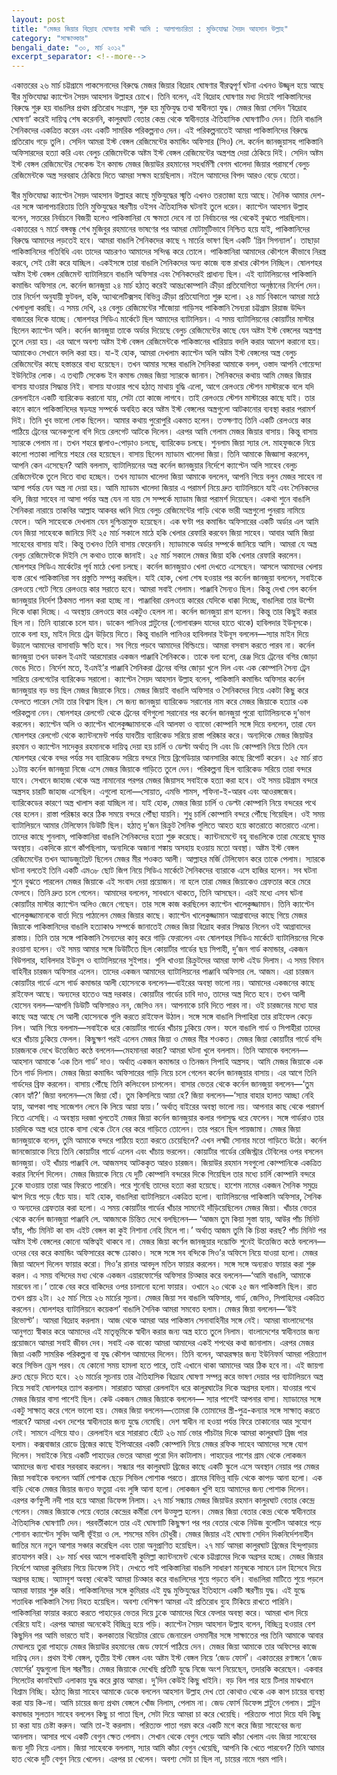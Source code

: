 ```yaml
---
layout: post
title: "মেজর জিয়ার বিদ্রোহ ঘোষণার সাক্ষী আমি : আলাপচারিতা : মুক্তিযোদ্ধা সৈয়দ আহসান উল্লাহ"
category: "সাক্ষাত্কার"
bengali_date: "৩০, মার্চ ২০১২"
excerpt_separator: <!--more-->
---
```

একাত্তরের ২৬ মার্চ চট্টগ্রামে পাকসেনাদের বিরুদ্ধে মেজর জিয়ার বিদ্রোহ ঘোষণার বীরত্বপূর্ণ ঘটনা এখনও উজ্জ্বল হয়ে আছে বীর মুক্তিযোদ্ধা ক্যাপ্টেন সৈয়দ আহসান উল্লাহর চোখে। তিনি বলেন, এই বিদ্রোহ ঘোষণার মধ্য দিয়েই পাকিস্তানিদের বিরুদ্ধে শুরু হয় বাঙালির প্রথম প্রতিরোধ সংগ্রাম, শুরু হয় মুক্তিযুদ্ধ তথা স্বাধীনতা যুদ্ধ। <!--more-->মেজর জিয়া সেদিন ‘বিদ্রোহ ঘোষণা’ করেই দায়িত্ব শেষ করেননি, কালুরঘাট বেতার কেন্দ্র থেকে স্বাধীনতার ঐতিহাসিক ঘোষণাটিও দেন। তিনি বাঙালি সৈনিকদের একত্রিত করেন এবং একটি সামরিক পরিকল্পনাও দেন। এই পরিকল্পনাতেই আমরা পাকিস্তানিদের বিরুদ্ধে প্রতিরোধ গড়ে তুলি। সেদিন আমরা ইস্ট বেঙ্গল রেজিমেন্টের কমান্ডিং অফিসার (সিও) লে. কর্নেল জানজুয়াসহ পাকিস্তানি অফিসারদের হত্যা করি এবং বেলুচ রেজিমেন্টকে অষ্টম ইস্ট বেঙ্গল রেজিমেন্টের অস্ত্রশস্ত্র দেয়া ঠেকিয়ে দিই। সেদিন অষ্টম ইস্ট বেঙ্গল রেজিমেন্টের সেকেন্ড ইন কমান্ড মেজর জিয়াউর রহমানের সহধর্মিণী বেগম খালেদা জিয়ার পরামর্শে বেলুচ রেজিমেন্টকে অস্ত্র সরবরাহ ঠেকিয়ে দিতে আমরা সক্ষম হয়েছিলাম। নইলে আমাদের বিপদ আরও বেড়ে যেতো।

বীর মুক্তিযোদ্ধা ক্যাপ্টেন সৈয়দ আহসান উল্লাহর কাছে মুক্তিযুদ্ধের স্মৃতি এখনও তরতাজা হয়ে আছে। দৈনিক আমার দেশ-এর সঙ্গে আলাপচারিতায় তিনি মুক্তিযুদ্ধের স্মরণীয় ওইসব ঐতিহাসিক ঘটনাই তুলে ধরেন।
ক্যাপ্টেন আহসান উল্লাহ বলেন, সত্তরের নির্বাচনে বিজয়ী হলেও পাকিস্তানিরা যে ক্ষমতা দেবে না তা নির্বাচনের পর থেকেই বুঝতে পারছিলাম। একাত্তরের ৭ মার্চে বঙ্গবন্ধু শেখ মুজিবুর রহমানের ভাষণের পর আমরা মোটামুটিভাবে নিশ্চিত হয়ে যাই, পাকিস্তানিদের বিরুদ্ধে আমাদের লড়তেই হবে। আমরা বাঙালি সৈনিকদের কাছে ৭ মার্চের ভাষণ ছিল একটি ‘গ্রিন সিগন্যাল’। তাছাড়া পাকিস্তানিদের গতিবিধি এবং তাদের আচরণও আমাদের সন্দিগ্ধ করে তোলে। পাকিস্তানিরা আমাদের কৌশলে কীভাবে নিরস্ত্র করবে, সেই চেষ্টা করে যাচ্ছিল। একইসঙ্গে তারা বাঙালি সৈনিকদের অন্য কাজে ব্যস্ত রাখার কৌশল নিচ্ছিল। ষোলশহর অষ্টম ইস্ট বেঙ্গল রেজিমেন্ট ব্যাটালিয়নে বাঙালি অফিসার এবং সৈনিকদেরই প্রাধান্য ছিল। এই ব্যাটালিয়নের পাকিস্তানি কমান্ডিং অফিসার লে. কর্নেল জানজুয়া ২৪ মার্চ হঠাত্ করেই আন্তঃকোম্পানি ক্রীড়া প্রতিযোগিতা অনুষ্ঠানের নির্দেশ দেন। তার নির্দেশ অনুযায়ী ফুটবল, হকি, অ্যাথলেটিক্সসহ বিভিন্ন ক্রীড়া প্রতিযোগিতা শুরু হলো। ২৪ মার্চ বিকালে আমরা মাঠে খেলাধুলা করছি। এ সময় দেখি, ২৪ বেলুচ রেজিমেন্টের সাঁজোয়া গাড়িসহ পাকিস্তানি সৈন্যরা চট্টগ্রাম রিয়াজ উদ্দিন বাজারের দিকে যাচ্ছে। ষোলশহর সিডিএ মার্কেটে ছিল আমাদের ব্যাটালিয়ন। এ সময় ব্যাটালিয়নের কোয়ার্টার মাস্টার ছিলেন ক্যাপ্টেন অলি। কর্নেল জানজুয়া তাকে অর্ডার দিয়েছে বেলুচ রেজিমেন্টের কাছে যেন অষ্টম ইস্ট বেঙ্গলের অস্ত্রশস্ত্র তুলে দেয়া হয়। এর আগে অবশ্য অষ্টম ইস্ট বেঙ্গল রেজিমেন্টকে পাকিস্তানের খারিয়ায় বদলি করার আদেশ করানো হয়। আমাকেও সেখানে বদলি করা হয়। যা-ই হোক, আমরা দেখলাম ক্যাপ্টেন অলি অষ্টম ইস্ট বেঙ্গলের অস্ত্র বেলুচ রেজিমেন্টের কাছে হস্তান্তরে বাধ্য হয়েছেন। তখন আমার সঙ্গের বাঙালি সৈনিকরা আমাকে বলল, ওস্তাদ আপনি গোয়েন্দা ইউনিটের লোক। এ তথ্যটি সেকেন্ড ইন কমান্ড মেজর জিয়া স্যারকে জানান। সৈনিকদের কথায় আমি মেজর জিয়ার বাসায় যাওয়ার সিদ্ধান্ত নিই। বাসায় যাওয়ার পথে হঠাত্ মাথায় বুদ্ধি এলো, আগে রেলওয়ে স্টেশন মাস্টারকে বলে যদি রেললাইনে একটি ব্যারিকেড করানো যায়, সেটা তো কাজে লাগবে। তাই রেলওয়ে স্টেশন মাস্টারের কাছে যাই। তার কানে কানে পাকিস্তানিদের ষড়যন্ত্র সম্পর্কে অবহিত করে অষ্টম ইস্ট বেঙ্গলের অস্ত্রগুলো আটকানোর ব্যবস্থা করার পরামর্শ দিই। তিনি খুব ভালো লোক ছিলেন। আমার কথায় পুরোপুরি একমত হলেন। তত্ক্ষণাত্ তিনি একটি রেলওয়ে কার পাঠিয়ে ট্রেনের অনেকগুলো বগি দিয়ে রেলগেট আটকে দিলেন। এরপর আমি গেলাম মেজর জিয়ার বাসায়। কিন্তু বাসায় স্যারকে পেলাম না। তখন শহরে জ্বালাও-পোড়াও চলছে, ব্যারিকেড চলছে। শুনলাম জিয়া স্যার লে. মাহফুজকে নিয়ে কালো পতাকা লাগিয়ে শহরে বের হয়েছেন। বাসায় ছিলেন ম্যাডাম খালেদা জিয়া। তিনি আমাকে জিজ্ঞাসা করলেন, আপনি কেন এসেছেন? আমি বললাম, ব্যাটালিয়নের অস্ত্র কর্নেল জানজুয়ার নির্দেশে ক্যাপ্টেন অলি সাহেব বেলুচ রেজিমেন্টকে তুলে দিতে বাধ্য হচ্ছেন। তখন ম্যাডাম খালেদা জিয়া আমাকে বললেন, আপনি গিয়ে বলুন মেজর সাহেব না আসা পর্যন্ত যেন অস্ত্র না দেয়া হয়। আমি ম্যাডাম খালেদা জিয়ার এ পরামর্শ নিয়ে দ্রুত ব্যাটালিয়নে যাই এবং সৈনিকদের বলি, জিয়া সাহেব না আসা পর্যন্ত অস্ত্র যেন না যায় সে সম্পর্কে ম্যাডাম জিয়া পরামর্শ দিয়েছেন। একথা শুনে বাঙালি সৈনিকরা নারায়ে তাকবির আল্লাহ আকবর ধ্বনি দিয়ে বেলুচ রেজিমেন্টের গাড়ি থেকে ভারী অস্ত্রগুলো পুনরায় নামিয়ে ফেলে। অলি সাহেবকে দেখলাম যেন দুশ্চিন্তামুক্ত হয়েছেন। এক ঘণ্টা পর কমান্ডিং অফিসারের একটি অর্ডার এল আমি যেন জিয়া সাহেবকে জানিয়ে দিই ২৫ মার্চ সকালে মাঠে হকি খেলার রেফারি করবেন জিয়া সাহেব। আবার আমি জিয়া সাহেবের বাসায় যাই। কিন্তু তখনও তিনি বাসায় ফেরেননি। ম্যাডামকে অর্ডার সম্পর্কে জানিয়ে আসি। আমরা যে অস্ত্র বেলুচ রেজিমেন্টকে দিইনি সে কথাও তাকে জানাই। ২৫ মার্চ সকালে মেজর জিয়া হকি খেলার রেফারি করলেন। ষোলশহর সিডিএ মার্কেটের পূর্ব মাঠে খেলা চলছে। কর্নেল জানজুয়াও খেলা দেখতে এসেছেন। আসলে আমাদের খেলায় ব্যস্ত রেখে পাকিস্তানিরা সব প্রস্তুতি সম্পন্ন করছিল। যাই হোক, খেলা শেষ হওয়ার পর কর্নেল জানজুয়া বললেন, সবাইকে রেলওয়ে গেটে গিয়ে রেলওয়ে কার সরাতে হবে। আমরা সবাই গেলাম। পাঞ্জাবি সৈন্যও ছিল। কিন্তু দেখা গেল কর্নেল জানজুয়ার নির্দেশ ঠিকমত পালন করা হচ্ছে না। পাঞ্জাবিরা রেলওয়ে কারের যেদিকে ধাক্কা দিচ্ছে, বাঙালিরা তার উল্টো দিকে ধাক্কা দিচ্ছে। এ অবস্থায় রেলওয়ে কার একটুও হেলল না। কর্নেল জানজুয়া রাগ হলেন। কিন্তু তার কিছুই করার ছিল না। তিনি ব্যারাকে চলে যান। ডাকেন পানিওর প্লাটুনের (গোলাবারুদ যাদের হাতে থাকে) হাবিলদার ইউনূসকে। তাকে বলা হয়, মাইন দিয়ে ট্রেন উড়িয়ে দিতে। কিন্তু বাঙালি পানিওর হাবিলদার ইউনূস বললেন—স্যার মাইন দিয়ে উড়ালে আমাদের বাসাবাড়ি ক্ষতি হবে। সব গিয়ে পড়বে আমাদের বিল্ডিংয়ে। আমরা বসবাস করতে পারব না। কর্নেল জানজুয়া তখন ডাকল ইএমই আরমোরার একজন পাঞ্জাবি সৈনিককে। তাকে বলা হলো, রেঞ্জ দিয়ে ট্রেনের বগির জোড়া ভেঙে দিতে। নির্দেশ মতে, ইএমই’র পাঞ্জাবি সৈনিকরা ট্রেনের বগির জোড়া খুলে দিল এবং এক কোম্পানি সৈন্য ট্রেন সারিয়ে রেলগেটের ব্যারিকেড সরালো।
ক্যাপ্টেন সৈয়দ আহসান উল্লাহ বলেন, পাকিস্তানি কমান্ডিং অফিসার কর্নেল জানজুয়ার বড় ভয় ছিল মেজর জিয়াকে নিয়ে। মেজর জিয়াই বাঙালি অফিসার ও সৈনিকদের নিয়ে একটা কিছু করে ফেলতে পারেন সেটা তার বিশ্বাস ছিল। সে জন্য জানজুয়া ব্যারিকেড সরানোর নাম করে মেজর জিয়াকে হত্যার এক পরিকল্পনা নেন। ষোলশহর রেলগেট থেকে ট্রেনের বগিগুলো সরানোর পর কর্নেল জানজুয়া পুরো ব্যাটালিয়নকে দু’ভাগ করলেন। ক্যাপ্টেন অলি ও ক্যাপ্টেন খালেকুজ্জামানকে এবি আলফা ও ব্যাভো কোম্পানি সঙ্গে দিয়ে বললেন, তারা যেন ষোলশহর রেলগেট থেকে ক্যান্টনমেন্ট পর্যন্ত যাবতীয় ব্যারিকেড সরিয়ে রাস্তা পরিষ্কার করে।
অন্যদিকে মেজর জিয়াউর রহমান ও ক্যাপ্টেন সাদেকুর রহমানকে দায়িত্ব দেয়া হয় চার্লি ও ডেল্টা অর্থাত্ সি এবং ডি কোম্পানি নিয়ে তিনি যেন ষোলশহর থেকে বন্দর পর্যন্ত সব ব্যারিকেড সরিয়ে বন্দরে গিয়ে ব্রিগেডিয়ার আনসারির কাছে রিপোর্ট করেন। ২৫ মার্চ রাত ১১টায় কর্নেল জানজুয়া নিজে এসে মেজর জিয়াকে গাড়িতে তুলে দেন। পরিকল্পনা ছিল ব্যারিকেড সরিয়ে তারা বন্দরে যাবে। সেখানে জাহাজ থেকে অস্ত্র নামানোর পরপর মেজর জিয়াসহ সবাইকে হত্যা করা হবে। ওই সময় চট্টগ্রাম বন্দরে অস্ত্রসহ চারটি জাহাজ এসেছিল। এগুলো হলো—সোয়াত, এমভি শামস, শফিনা-ই-আরব এবং আওরঙ্গজেব। ব্যারিকেডের কারণে অস্ত্র খালাস করা যাচ্ছিল না। যাই হোক, মেজর জিয়া চার্লি ও ডেল্টা কোম্পানি নিয়ে বন্দরের পথে বের হলেন। রাস্তা পরিষ্কার করে ঠিক সময়ে বন্দরে পৌঁছা যায়নি। শুধু চার্লি কোম্পানি বন্দরে পৌঁছে গিয়েছিল। ওই সময় ব্যাটালিয়নে আমার টেলিফোন ডিউটি ছিল। হঠাত্ দু’জন রিক্রুট সৈনিক গুলিতে আহত হয়ে কাতরাতে কাতরাতে এলো। তাদের কাছে শুনলাম, পাকিস্তানিরা বাঙালি সৈনিকদের হত্যা শুরু করেছে। ক্যান্টনমেন্টে বহু বাঙালিকে তারা মেরেছে ঘুমন্ত অবস্থায়। একদিকে রাগে কাঁপছিলাম, অন্যদিকে অজানা শঙ্কায় অসহায় হওয়ায় মতো অবস্থা। অষ্টম ইস্ট বেঙ্গল রেজিমেন্টের তখন অ্যাডজুটেম্লট ছিলেন মেজর মীর শওকত আলী। আল্লাহর মর্জি টেলিফোন করে তাকে পেলাম। স্যারকে ঘটনা বলতেই তিনি একটি এম৩৮ ছোট জিপ নিয়ে সিডিএ মার্কেটে সৈনিকদের ব্যারাকে এসে হাজির হলেন। সব ঘটনা শুনে বুঝতে পারলেন মেজর জিয়াকে এই সংবাদ দেয়া প্রয়োজন। না হলে তারা মেজর জিয়াকেও গ্রেফতার করে মেরে ফেলবে। তিনি দ্রুত চলে গেলেন। আমাদের বললেন, সাবধানে থাকতে, তিনি আসছেন। এরই মধ্যে এসব ঘটনা কোয়ার্টার মাস্টার ক্যাপ্টেন অলিও জেনে গেছেন। তার সঙ্গে কাজ করছিলেন ক্যাপ্টেন খালেকুজ্জামান। তিনি ক্যাপ্টেন খালেকুজ্জামানকে বার্তা দিয়ে পাঠালেন মেজর জিয়ার কাছে। ক্যাপ্টেন খালেকুজ্জামান আগ্রাবাদের কাছে গিয়ে মেজর জিয়াকে পাকিস্তানিদের বাঙালি হত্যাকাণ্ড সম্পর্কে জানাতেই মেজর জিয়া বিদ্রোহ করার সিদ্ধান্ত নিলেন ওই আগ্রাবাদের রাস্তায়। তিনি তার সঙ্গে পাকিস্তানি সৈন্যদের কাবু করে গাড়ি ফেরালেন এবং ষোলশহর সিডিএ মার্কেটে ব্যাটালিয়নের দিকে রওয়ানা হলেন। ওই সময় আমার সঙ্গে ডিউটিতে ছিল কোয়ার্টার গার্ডের ছয় সিপাহী, দু’জন গার্ড কমান্ডার, একজন বিউগলার, হাবিলদার ইউনুস ও ব্যাটালিয়নের সুইপার। গুলি খাওয়া রিক্রুটদের আমরা ফাস্ট এইড দিলাম। এ সময় বিমান বাহিনীর চারজন অফিসার এলেন। তাদের একজন আমাদের ব্যাটালিয়নের পাঞ্জাবি অফিসার লে. আজম। এরা চারজন কোয়ার্টার গার্ডে এসে গার্ড কমান্ডার আলী হোসেনকে বললেন—বাইরের অবস্থা ভালো নয়। আমাদের একজনের কাছে রাইফেল আছে। অন্যদের হাতেও অস্ত্র দরকার। কোয়ার্টার গার্ডের চাবি দাও, তাদের অস্ত্র দিতে হবে। তখন আলী হোসেন বলল—আপনি ডিউটি অফিসারও নন, জেসিও নন। আপনাকে চাবি দিতে পারব না। ওই চারজনের মধ্যে যার কাছে অস্ত্র আছে সে আলী হোসেনকে গুলি করতে রাইফেল উঠাল। সঙ্গে সঙ্গে বাঙালি সিপাহিরা তার রাইফেল কেড়ে নিল। আমি গিয়ে বললাম—সবাইকে ধরে কোয়ার্টার গার্ডের খাঁচায় ঢুকিয়ে ফেল। ফলে বাঙালি গার্ড ও সিপাহীরা তাদের ধরে খাঁচায় ঢুকিয়ে ফেলল। কিছুক্ষণ পরই এলেন মেজর জিয়া ও মেজর মীর শওকত। মেজর জিয়া কোয়ার্টার গার্ডে বন্দি চারজনকে দেখে উত্তেজিত কণ্ঠে বললেন—মেহমানরা কারা? আমরা ঘটনা খুলে বললাম। তিনি আমাকে বললেন— আহসান আমাকে ‘এক তিন গার্ড’ দাও। অর্থাত্ একজন কমান্ডার ও তিনজন সিপাহি অস্ত্রসহ। আমি মেজর জিয়াকে এক তিন গার্ড দিলাম। মেজর জিয়া কমান্ডিং অফিসারের গাড়ি নিয়ে চলে গেলেন কর্নেল জানজুয়ার বাসায়। এর আগে তিনি গার্ডদের ব্রিফ করলেন। বাসায় পৌঁছে তিনি কলিংবেল চাপলেন। বাসার ভেতর থেকে কর্নেল জানজুয়া বললেন—‘তুম কোন হ্যাঁ?’ জিয়া বললেন—মে জিয়া হোঁ। তুম কিসলিয়ে আয়া হে? জিয়া বললেন—‘স্যার বাহার হালত আচ্ছা নেহি হ্যায়, আপকা পাছ সাজেশন লেনে কি লিয়ে আয়া হ্যায়।’ অর্থাত্ বাইরের অবস্থা ভালো নয়। আপনার কাছ থেকে পরামর্শ নিতে এসেছি। এ অবস্থায় দরজা খুলতেই মেজর জিয়া কর্নেল জানজুয়ার কলার গলাসুদ্ধ ধরে ফেলেন। সঙ্গে গার্ডরাও তার চারদিকে অস্ত্র ধরে তাকে বাসা থেকে টেনে বের করে গাড়িতে তোলেন। তার পরনে ছিল পায়জামা। মেজর জিয়া জানজুয়াকে বলেন, তুমি আমাকে বন্দরে পাঠিয়ে হত্যা করতে চেয়েছিলে? এখন লক্ষ্মী সোনার মতো গাড়িতে উঠো। কর্নেল জানজোয়াকে নিয়ে তিনি কোয়ার্টার গার্ডে এলেন এবং খাঁচায় ভরলেন। কোয়ার্টার গার্ডের রেজিস্ট্রার টেবিলের ওপর বসলেন জানজুয়া। ওই খাঁচায় পাঞ্জাবি লে. আজমসহ আটককৃত আরও চারজন। জিয়াউর রহমান সবগুলো কোম্পানিকে একত্রিত করার নির্দেশ দিলেন। মেজর জিয়াকে নিয়ে যে দুটি কোম্পানি বন্দরের দিকে গিয়েছিল তার মধ্যে চার্লি কোম্পানি বন্দরে ঢুকে যাওয়ায় তারা আর ফিরতে পারেনি। পরে শুনেছি তাদের হত্যা করা হয়েছে। হাশেম নামের একজন সৈনিক সমুদ্রে ঝাপ দিয়ে পড়ে বেঁচে যায়। যাই হোক, বাঙালিরা ব্যাটালিয়নে একত্রিত হলো। ব্যাটালিয়নের পাকিস্তানি অফিসার, সৈনিক ও অন্যদের গ্রেফতার করা হলো। এ সময় কোয়ার্টার গার্ডের খাঁচার সামনেই দাঁড়িয়েছিলেন মেজর জিয়া। খাঁচার ভেতর থেকে কর্নেল জানজুয়া পাঞ্জাবি লে. আজমকে চিন্তিত দেখে বলছিলেন— ‘আজম তুম কিয়া সুস্তা হ্যায়, আউর পাঁচ মিনিট হ্যাঁয়, পাঁচ মিনিট কা বাদ এইট বেঙ্গল কা কুই নিশানা নেহি মিলে গা।’ অর্থাত্ আজম তুমি কি চিন্তা করছ? পাঁচ মিনিট পর অষ্টম ইস্ট বেঙ্গলের কোনো অস্তিত্বই থাকবে না। মেজর জিয়া কর্ণেল জানজুয়ার দম্ভোক্তি শুনেই উত্তেজিত কণ্ঠে বললেন—ওদের বের করে কমান্ডিং অফিসারের কক্ষে ঢোকাও। সঙ্গে সঙ্গে সব বন্দিকে সিও’র অফিসে নিয়ে যাওয়া হলো। মেজর জিয়া আদেশ দিলেন ফায়ার করো। সিও’র রানার আবদুল মতিন ফায়ার করলেন। সঙ্গে সঙ্গে অন্যরাও ফায়ার করা শুরু করল। এ সময় বন্দিদের মধ্য থেকে একজন এয়ারফোর্সের অফিসার চিত্কার করে বললেন—‘আমি বাঙালি, আমাকে মারবেন না।’ তাকে বের করে বাকিদের ওপর চালানো হলো ফায়ার। ওখানে ২০ থেকে ২৫ জন পাকিস্তানি ছিল।
রাত তখন প্রায় ২টা। ২৫ মার্চ গিয়ে ২৬ মার্চের সূচনা। মেজর জিয়া সব বাঙালি অফিসার, গার্ড, জেসিও, সিপাহিদের একত্রিত করলেন। ষোলশহর ব্যাটালিয়নে কয়েকশ’ বাঙালি সৈনিক আমরা সমবেত হলাম। মেজর জিয়া বললেন—‘উই রিভোল্ট’। আমরা বিদ্রোহ করলাম। আজ থেকে আমরা আর পাকিস্তান সেনাবাহিনীর সঙ্গে নেই। আমরা বাংলাদেশের আনুগত্য স্বীকার করে আমাদের এই মাতৃভূমিকে স্বাধীন করার জন্য অস্ত্র হাতে তুলে নিলাম। বাংলাদেশের স্বাধীনতার জন্য প্রয়োজনে আমরা সবাই জীবন দেব। সবাই এক বাক্যে আমরা আমাদের একই শপথের কথা জানালাম। এরপর মেজর জিয়া একটি সামরিক পরিকল্পনা বা যুদ্ধ কৌশল আমাদের দিলেন। তিনি বলেন, আত্মরক্ষার জন্য ইউনিফর্ম আমরা পরিত্যাগ করে সিভিল ড্রেস পরব। যে কোনো সময় হামলা হতে পারে, তাই এখানে থাকা আমাদের আর ঠিক হবে না। এই জায়গা দ্রুত ছেড়ে দিতে হবে। ২৬ মার্চের সূচনায় তার ঐতিহাসিক বিদ্রোহ ঘোষণা সম্পন্ন করে ভাষণ দেয়ার পর ব্যাটালিয়নে অস্ত্র নিয়ে সবাই ষোলশহর ত্যাগ করলাম। সারারাত আমরা রেললাইন ধরে কালুরঘাটের দিকে অগ্রসর হলাম। যাওয়ার পথে মেজর জিয়ার বাসা পাশেই ছিল। কেউ একজন মেজর জিয়াকে বললেন— স্যার পাশেই আপনার বাসা। ম্যাডামের সঙ্গে একটু সাক্ষাত্ করে গেলে ভালো হয়। মেজর জিয়া বললেন—তোমরা কি তোমাদের স্ত্রী-পুত্র-কন্যার সঙ্গে সাক্ষাত্ করতে পারবে? আমরা এখন দেশের স্বাধীনতার জন্য যুদ্ধে নেমেছি। দেশ স্বাধীন না হওয়া পর্যন্ত ফিরে তাকানোর আর সুযোগ নেই। সামনে এগিয়ে যাও।
রেললাইন ধরে সারারাত হেঁটে ২৬ মার্চ ভোর পাঁচটার দিকে আমরা কালুরঘাট ব্রিজ পার হলাম। কক্সবাজার রোডে ব্রিজের কাছে ইপিআরের একটি কোম্পানি নিয়ে মেজর রফিক সাহেব আমাদের সঙ্গে যোগ দিলেন। সবাইকে নিয়ে একটি পাহাড়ের ভেতর আমরা পুরো দিন কাটালাম। পাহাড়ের পাশের গ্রাম থেকে লোকজন আমাদের জন্য খাবার সরবরাহ করলেন। সন্ধ্যার পর কালুরঘাট ব্রিজের কাছে একটি স্কুলে এসে অবস্থান নেয়ার পর মেজর জিয়া সবাইকে বললেন আর্মি পোশাক ছেড়ে সিভিল পোশাক পরতে। গ্রামের বিভিন্ন বাড়ি থেকে কাপড় আনা হলো। এক বাড়ি থেকে মেজর জিয়ার জন্যও ফতুয়া এবং লুঙ্গি আনা হলো। লোকজন খুশি হয়ে আমাদের জন্য পোশাক দিলেন। এরপর কর্ণফুলী নদী পার হয়ে আমরা ডিফেন্স নিলাম। ২৭ মার্চ সন্ধ্যায় মেজর জিয়াউর রহমান কালুরঘাট বেতার কেন্দ্রে গেলেন। মেজর জিয়াকে পেয়ে বেতার কেন্দ্রের কর্মীরা বেশ উত্ফুল্ল হলেন। মেজর জিয়া বেতার কেন্দ্র থেকে স্বাধীনতার ঐতিহাসিক ঘোষণাটি দেন। পরবর্তীকালে তার এই ঘোষণাটি কিছুক্ষণ পর পর বেতার থেকে নিউজ বুলেটিন আকারে পড়ে শোনান ক্যাপ্টেন সুবিদ আলী ভূঁইয়া ও লে. শমসের মবিন চৌধুরী। মেজর জিয়ার এই ঘোষণা সেদিন দিকনির্দেশনাহীন জাতির মনে নতুন আশার সঞ্চার করেছিল এবং তারা অনুপ্রাণিত হয়েছিল।
২৭ মার্চ আমরা কালুরঘাট ব্রিজের হিন্দুপাড়ায় রাতযাপন করি। ২৮ মার্চ খবর আসে পাকবাহিনী কুমিল্লা ক্যান্টনমেন্ট থেকে চট্টগ্রামের দিকে অগ্রসর হচ্ছে। মেজর জিয়ার নির্দেশে আমরা কুমিরায় গিয়ে ডিফেন্স নিই। দেখতে পাই পাকিস্তানিরা বাঙালি সাধারণ মানুষকে সামনে ঢাল হিসেবে দিয়ে অগ্রসর হচ্ছে। অ্যামবুশ অবস্থা থেকেই আমরা চিত্কার করে বাঙালিদের শুয়ে পড়তে বলি। বাঙালিরা মাটিতে শুয়ে পড়লে আমরা ফায়ার শুরু করি। পাকিস্তানিদের সঙ্গে কুমিরার এই যুদ্ধ মুক্তিযুদ্ধের ইতিহাসে একটি স্মরণীয় যুদ্ধ। এই যুদ্ধে শতাধিক পাকিস্তানি সৈন্য নিহত হয়েছিল। অবশ্য বেশিক্ষণ আমরা এই প্রতিরোধ ব্যুহ টিকিয়ে রাখতে পারিনি। পাকিস্তানিরা ফায়ার করতে করতে পাহাড়ের ভেতর দিয়ে ঢুকে আমাদের ঘিরে ফেলার অবস্থা করে। আমরা খাল দিয়ে বেরিয়ে যাই। এরপর আমরা অনেকেই বিচ্ছিন্ন হয়ে পড়ি।
ক্যাপ্টেন সৈয়দ আহসান উল্লাহ বলেন, বিচ্ছিন্ন হওয়ার বেশ কিছুদিন পর আমি ভারতে যাই। কলকাতার থিয়েটার রোডে জেনারেল ওসমানীর সঙ্গে সাক্ষাতের পর তিনি আমাকে আবার মেঘালয়ে তুরা পাহাড়ে মেজর জিয়াউর রহমানের জেড ফোর্সে পাঠিয়ে দেন। মেজর জিয়া আমাকে তার অফিসের কাজে দায়িত্ব দেন। প্রথম ইস্ট বেঙ্গল, তৃতীয় ইস্ট বেঙ্গল এবং অষ্টম ইস্ট বেঙ্গল নিয়ে ‘জেড ফোর্স’। একাত্তরের রণাঙ্গনে ‘জেড ফোর্সের’ যুদ্ধগুলো ছিল স্মরণীয়। মেজর জিয়াকে দেখেছি প্রতিটি যুদ্ধে নিজে অংশ নিয়েছেন, তদারকি করেছেন।
একবার সিলেটের কানাইঘাট এলাকায় যুদ্ধ করে ক্লান্ত আমরা। দু’দিন কেউই কিছু খাইনি। বড় বিল পার হয়ে টিলার মাঝখানে বিশ্রাম নিচ্ছি। হঠাত্ জিয়া সাহেব আমাকে ডেকে বললেন আহসান উল্লাহ দেখ তো কোথাও থেকে এক কাপ চায়ের ব্যবস্থা করা যায় কি-না। আমি চায়ের জন্য প্রথম বেঙ্গলে খোঁজ নিলাম, পেলাম না। জেড ফোর্স ডিফেন্স প্লাটুনে গেলাম। প্লাটুন কমান্ডার সুলতান সাহেব বললেন কিছু চা পাতা ছিল, সেটা দিয়ে আমরা চা করে খেয়েছি। পরিত্যক্ত পাতা দিয়ে যদি কিছু চা করা যায় চেষ্টা করুন।
আমি তা-ই করলাম। পরিত্যক্ত পাতা গরম করে একটি মগে করে জিয়া সাহেবের জন্য আনলাম। আসার পথে একটি বেগুন ক্ষেত পেলাম। সেখান থেকে বেগুন পেড়ে আমি কাঁচা খেলাম এবং জিয়া সাহেবের জন্য দুটি নিয়ে এলাম। জিয়া সাহেবকে বললাম, স্যার আমি কাঁচা বেগুন খেয়েছি, আপনি কি খেতে পারবেন? তিনি আমার হাত থেকে দুটি বেগুন নিয়ে খেলেন। এরপর চা খেলেন। অবশ্য সেটা চা ছিল না, চায়ের নামে গরম পানি।
